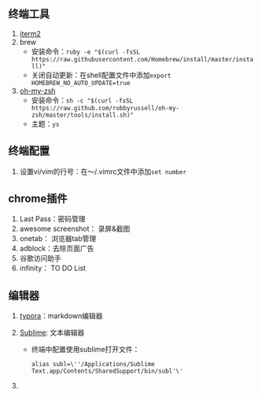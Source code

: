 ## 终端工具

1. [iterm2](https://www.iterm2.com/index.html)
2. brew
   - 安装命令：`ruby -e "$(curl -fsSL https://raw.githubusercontent.com/Homebrew/install/master/install)"`
   - 关闭自动更新：在shell配置文件中添加`export HOMEBREW_NO_AUTO_UPDATE=true`
3. [oh-my-zsh](http://ohmyz.sh/)
   - 安装命令：`sh -c "$(curl -fsSL https://raw.github.com/robbyrussell/oh-my-zsh/master/tools/install.sh)"`
   - 主题：`ys`

## 终端配置

1. 设置vi/vim的行号：在～/.vimrc文件中添加`set number`

## chrome插件

1. Last Pass：密码管理
2. awesome screenshot： 录屏&截图
3. onetab： 浏览器tab管理
4. adblock：去除页面广告
5. 谷歌访问助手
6. infinity： TO DO List

## 编辑器

1. [typora](https://typora.io/)：markdown编辑器

2. [Sublime](https://www.sublimetext.com/): 文本编辑器

   - 终端中配置使用sublime打开文件：

     `alias subl=\''/Applications/Sublime Text.app/Contents/SharedSupport/bin/subl'\'`

3. 